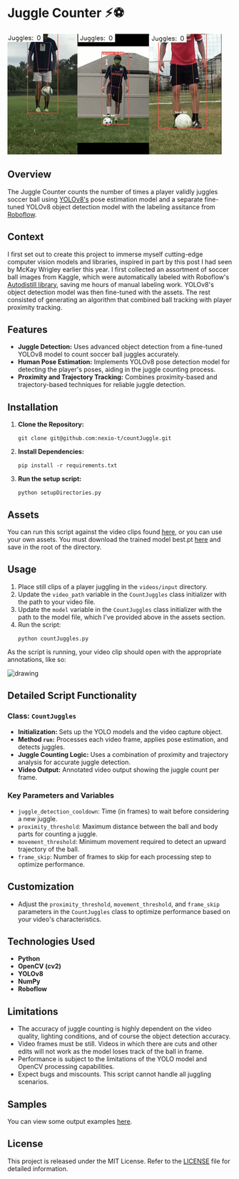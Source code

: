 
# Juggle Counter ⚡︎⚽ ︎︎

![Output Example](./assets/output.gif)

## Overview
The Juggle Counter counts the number of times a player validly juggles soccer ball using <a href="https://github.com/ultralytics/ultralytics" target="_blank">YOLOv8's</a> pose estimation model and a separate fine-tuned YOLOv8 object detection model with the labeling assitance from <a href="https://public.roboflow.com/"  target="_blank">Roboflow</a>.

## Context 
I first set out to create this project to immerse myself cutting-edge computer vision models and libraries, inspired in part by this post I had seen by McKay Wrigley earlier this year. I first collected an assortment of soccer ball images from Kaggle, which were automatically labeled with Roboflow's <a href="https://blog.roboflow.com/autodistill/">Autodistill library</a>, saving me hours of manual labeling work. YOLOv8's object detection model was then fine-tuned with the assets. The rest consisted of generating an algorithm that combined ball tracking with player proximity tracking.  

## Features
- **Juggle Detection:** Uses advanced object detection from a fine-tuned YOLOv8 model to count soccer ball juggles accurately.
- **Human Pose Estimation:** Implements YOLOv8 pose detection model for detecting the player's poses, aiding in the juggle counting process.
- **Proximity and Trajectory Tracking:** Combines proximity-based and trajectory-based techniques for reliable juggle detection.

## Installation
1. **Clone the Repository:**
   ```
   git clone git@github.com:nexio-t/countJuggle.git
   ```
2. **Install Dependencies:**
   ```
   pip install -r requirements.txt
   ```
3. **Run the setup script:**
   ```
   python setupDirectories.py
   ```

## Assets
You can run this script against the video clips found <a href="https://drive.google.com/drive/folders/1TWDXXCVKoTqzt0nEnrsu77PWe4Nz3oRg" target="_blank">here</a>, or you can use your own assets. You must download the trained model best.pt <a href="https://drive.google.com/drive/folders/1Aa6gIt189lr_i8PW8bpKgNVFH9rYdM-q" target="_blank">here</a> and save in the root of the directory. 

## Usage
1. Place still clips of a player juggling in the `videos/input` directory.
2. Update the `video_path` variable in the `CountJuggles` class initializer with the path to your video file.
3. Update the `model` variable in the `CountJuggles` class initializer with the path to the model file, which I've provided above in the assets section. 
4. Run the script:
   ```
   python countJuggles.py
   ```
As the script is running, your video clip should open with the appropriate annotations, like so: 

<img src="annotation_example.png" alt="drawing" width="300"/>

## Detailed Script Functionality

### Class: `CountJuggles`
- **Initialization:** Sets up the YOLO models and the video capture object.
- **Method `run`:** Processes each video frame, applies pose estimation, and detects juggles.
- **Juggle Counting Logic:** Uses a combination of proximity and trajectory analysis for accurate juggle detection.
- **Video Output:** Annotated video output showing the juggle count per frame.

### Key Parameters and Variables
- `juggle_detection_cooldown`: Time (in frames) to wait before considering a new juggle.
- `proximity_threshold`: Maximum distance between the ball and body parts for counting a juggle.
- `movement_threshold`: Minimum movement required to detect an upward trajectory of the ball.
- `frame_skip`: Number of frames to skip for each processing step to optimize performance.

## Customization
- Adjust the `proximity_threshold`, `movement_threshold`, and `frame_skip` parameters in the `CountJuggles` class to optimize performance based on your video's characteristics.

## Technologies Used
- **Python**
- **OpenCV (cv2)** 
- **YOLOv8** 
- **NumPy** 
- **Roboflow** 

## Limitations
- The accuracy of juggle counting is highly dependent on the video quality, lighting conditions, and of course the object detection accuracy. 
- Video frames must be still. Videos in which there are cuts and other edits will not work as the model loses track of the ball in frame. 
- Performance is subject to the limitations of the YOLO model and OpenCV processing capabilities.
- Expect bugs and miscounts. This script cannot handle all juggling scenarios.

## Samples 

You can view some output examples <a href="https://drive.google.com/drive/u/0/folders/1bHn0yV89h4GDTq0H_t-k7C0tni7mckdH" target="_blank">here</a>. 

## License
This project is released under the MIT License. Refer to the [LICENSE](LICENSE.txt) file for detailed information.
